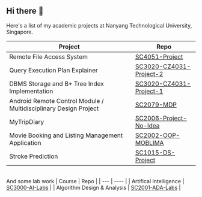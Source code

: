 ## Hi there 👋
Here's a list of my academic projects at Nanyang Technological University, Singapore.

| Project | Repo |
| ------- | ---- |
| Remote File Access System | [SC4051-Project](https://github.com/Armaan-Goel-NTU/SC4051-Project) |
| Query Execution Plan Explainer | [SC3020-CZ4031-Project-2](https://github.com/Armaan-Goel-NTU/SC3020-CZ4031-Project-2) |
| DBMS Storage and B+ Tree Index Implementation | [SC3020-CZ4031-Project-1](https://github.com/Armaan-Goel-NTU/SC3020-CZ4031-Project-2) |
| Android Remote Control Module / Multidisciplinary Design Project | [SC2079-MDP](https://github.com/Armaan-Goel-NTU/SC2079-MDP) |
| MyTripDiary | [SC2006-Project-No-Idea](https://github.com/Armaan-Goel-NTU/SC2006-Project-No-Idea) |
| Movie Booking and Listing Management Application | [SC2002-OOP-MOBLIMA](https://github.com/Armaan-Goel-NTU/SC2002-OOP-MOBLIMA) |
| Stroke Prediction | [SC1015-DS-Project](https://github.com/Armaan-Goel-NTU/SC1015-DS-Project) |

\
And some lab work
| Course | Repo |
| --- | ---- |
| Artifical Intelligence | [SC3000-AI-Labs](https://github.com/Armaan-Goel-NTU/SC3000-AI-Labs) |
| Algorithm Design & Analysis | [SC2001-ADA-Labs](https://github.com/Armaan-Goel-NTU/SC2001-ADA-Labs) |
